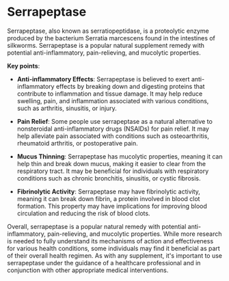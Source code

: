 # Serrapeptase

Serrapeptase, also known as serratiopeptidase, is a proteolytic enzyme produced by the bacterium Serratia marcescens found in the intestines of silkworms. Serrapeptase is a popular natural supplement remedy with potential anti-inflammatory, pain-relieving, and mucolytic properties.

**Key points**:

* **Anti-inflammatory Effects**: Serrapeptase is believed to exert anti-inflammatory effects by breaking down and digesting proteins that contribute to inflammation and tissue damage. It may help reduce swelling, pain, and inflammation associated with various conditions, such as arthritis, sinusitis, or injury.

* **Pain Relief**: Some people use serrapeptase as a natural alternative to nonsteroidal anti-inflammatory drugs (NSAIDs) for pain relief. It may help alleviate pain associated with conditions such as osteoarthritis, rheumatoid arthritis, or postoperative pain.

* **Mucus Thinning**: Serrapeptase has mucolytic properties, meaning it can help thin and break down mucus, making it easier to clear from the respiratory tract. It may be beneficial for individuals with respiratory conditions such as chronic bronchitis, sinusitis, or cystic fibrosis.

* **Fibrinolytic Activity**: Serrapeptase may have fibrinolytic activity, meaning it can break down fibrin, a protein involved in blood clot formation. This property may have implications for improving blood circulation and reducing the risk of blood clots.

Overall, serrapeptase is a popular natural remedy with potential anti-inflammatory, pain-relieving, and mucolytic properties. While more research is needed to fully understand its mechanisms of action and effectiveness for various health conditions, some individuals may find it beneficial as part of their overall health regimen. As with any supplement, it's important to use serrapeptase under the guidance of a healthcare professional and in conjunction with other appropriate medical interventions.